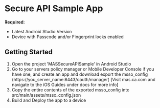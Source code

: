 # Secure API Sample App

**Required:**
* Latest Android Studio Version
* Device with Passcode and/or Fingerprint locks enabled

## Getting Started
1. Open the project 'MASSecureAPISample' in Android Studio
2. Go to your servers policy manager or Mobile Developer Console if you have one, and create an app and download export the msso_config (https://you_server_name:8443/oauth/manager) [Visit mas.ca.com and navigate to the iOS Guides under docs for more info]
3. Copy the entire contents of the exported msso_config into src/main/assets/msso_config.json
4. Build and Deploy the app to a device
